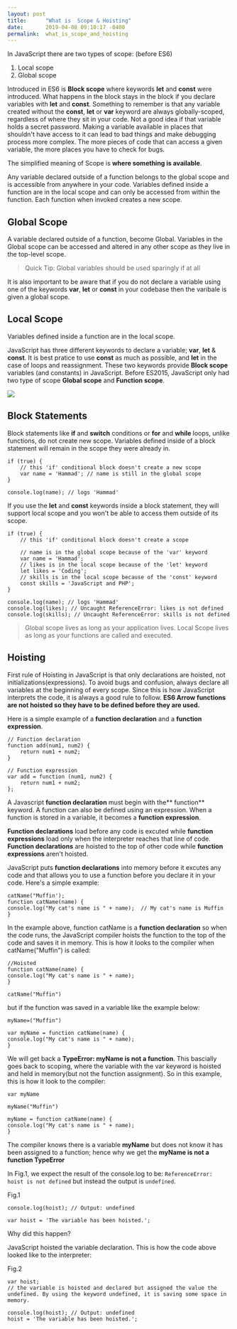 ```yaml
---
layout: post
title:      "What is  Scope & Hoisting"
date:       2019-04-08 09:10:17 -0400
permalink:  what_is_scope_and_hoisting
---
```



In JavaScript there are two types of scope: (before ES6)

1. Local scope 
2. Global scope 

Introduced in ES6 is **Block scope** where keywords **let** and **const** were introduced. What happens in the block stays in the block if you declare variables with **let** and **const**. Something to remember is that any variable created without the **const**, **let** or **var** keyword are always globally-scoped, regardless of where they sit in your code. Not a good idea if that variable holds a secret password. Making a variable available in places that shouldn't have access to it can lead to bad things and make debugging process more complex. The more pieces of code that can access a given variable, the more places you have to check for bugs. 

The simplified meaning of Scope is **where something is available**.  


Any variable declared outside of a function belongs to the global scope and is accessible from anywhere in your code. Variables defined inside a function are in the local scope and can only be accessed from within the function. Each function when invoked creates a new scope.


<h2>Global Scope </h2>

A variable declared outside of a function, become Global. Variables in the Global scope can be accessed and altered in any other scope as they live in the top-level scope.

>Quick Tip: Global variables should be used sparingly if at all

It is also important to be aware that if you do not declare a variable using one of the keywords **var**, **let** or **const** in your codebase then the varibale is given a global scope. 

<h2>Local Scope</h2>

Variables defined inside a function are in the local scope.




JavaScript has three different keywords to declare a variable; **var**, **let** & **const**. It is best pratice to use **const** as much as possible, and **let**  in the case of loops and reassignment. These two keywords provide **Block scope** variables (and constants) in JavaScript. Before ES2015, JavaScript only had two type of scope **Global scope** and **Function scope**.


![](https://cdn-images-1.medium.com/max/1600/1*pRBQHfaeJcOmoEK_WG2fLw.png)


<h2>Block Statements</h2>

Block statements like **if** and **switch** conditions or **for** and **while** loops, unlike functions, do not create new scope. Variables defined inside of a block statement will remain in  the scope they were already in.

```
if (true) {
    // this 'if' conditional block doesn't create a new scope
    var name = 'Hammad'; // name is still in the global scope
}

console.log(name); // logs 'Hammad'
```

If you use the **let** and **const** keywords inside a block statement, they will support local scope and you won't be able to access them outside of its scope. 

```
if (true) {
    // this 'if' conditional block doesn't create a scope

    // name is in the global scope because of the 'var' keyword
    var name = 'Hammad';
    // likes is in the local scope because of the 'let' keyword
    let likes = 'Coding';
    // skills is in the local scope because of the 'const' keyword
    const skills = 'JavaScript and PHP';
}

console.log(name); // logs 'Hammad'
console.log(likes); // Uncaught ReferenceError: likes is not defined
console.log(skills); // Uncaught ReferenceError: skills is not defined
```



> Global scope lives as long as your application lives. Local Scope lives as long as your functions are called and executed.
> 



<h2>Hoisting</h2>


First rule of Hoisting in JavaScript is that only declarations are hoisted, not initializations(expressions). To avoid bugs and confusion, always declare all variables at the beginning of every scope. Since this is how JavaScript interprets the code, it is always a good rule to follow. **ES6 Arrow functions are not hoisted so they have to be defined before they are used.**

Here is a simple example of a **function declaration** and a **function expression**. 

```
// Function declaration
function add(num1, num2) {
	return num1 + num2;
}

// Function expression
var add = function (num1, num2) {
	return num1 + num2;
};
```

A Javascript **function declaration** must begin with the** function** keyword. A function can also be defined using an expression. When a function is stored in a variable, it becomes a **function expression**.

**Function declarations** load before any code is excuted while **function expressions** load only when the interpreter reaches that line of code. **Function declarations** are hoisted to the top of other code while **function expressions** aren't hoisted.


JavaScript puts **function declarations** into memory before it excutes any code and that allows you to use a function before you declare it in your code. Here's a simple example: 

```
catName("Muffin');
function catName(name) {
console.log("My cat's name is " + name);  // My cat's name is Muffin
}
```

In the example above, function catName is a **function declaration** so when the code runs, the JavaScript compiler hoists the function to the top of the code and saves it in memory. This is how it looks to the compiler when catName("Muffin") is called:

```
//Hoisted
function catName(name) {
console.log("My cat's name is " + name);
}

catName("Muffin")
```



but if the function was saved in a variable like the example below: 

```
myName=("Muffin")

var myName = function catName(name) {
console.log("My cat's name is " + name);
}
```

We will get back a **TypeError: myName is not a function**. This bascially goes back to scoping, where the variable with the var keyword is hoisted and held in memory(but not the function assignment). So in this example, this is how it look to the compiler: 

```
var myName 

myName("Muffin")

myName = function catName(name) {
console.log("My cat's name is " + name);
}
```

The compiler knows there is a variable **myName** but does not know it has been assigned to a function; hence why we get the **myName is not a function TypeError**



In Fig.1, we expect the result of the console.log to be: `ReferenceError: hoist is not defined` but instead the output is `undefined`. 


Fig.1
```
console.log(hoist); // Output: undefined

var hoist = 'The variable has been hoisted.';
```

Why did this happen?

JavaScript hoisted the variable declaration. This is how the code above looked like to the interpreter: 



Fig.2
```
var hoist;
// the variable is hoisted and declared but assigned the value the undefined. By using the keyword undefined, it is saving some space in memory.  

console.log(hoist); // Output: undefined
hoist = 'The variable has been hoisted.';
```











